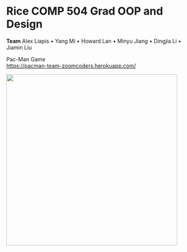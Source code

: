 # Rice COMP 504 Grad OOP and Design

**Team**
Alex Liapis • Yang Mi • Howard Lan • Minyu Jiang • Dingjia Li • Jiamin Liu  

Pac-Man Game
<br/>
https://pacman-team-zoomcoders.herokuapp.com/
<br/>  
 
<p><img src="Chat Web Application/images/chatapp1.png" width="450"></p>
